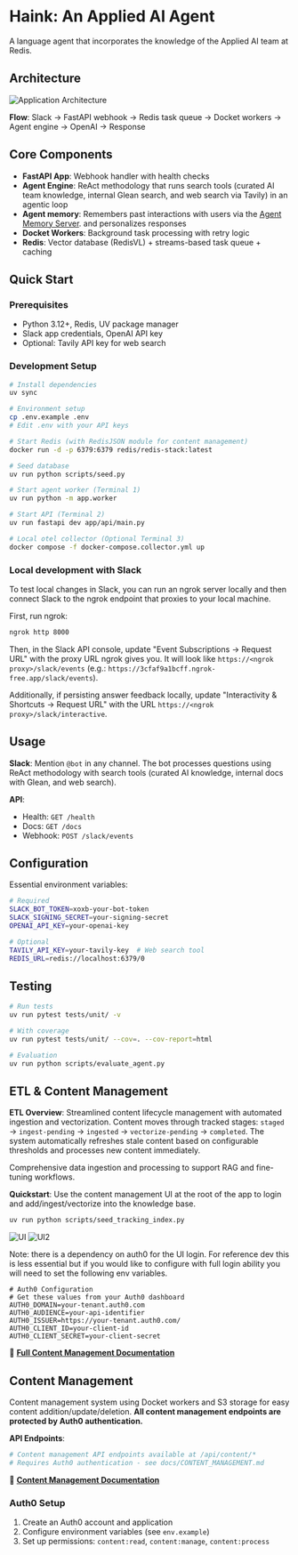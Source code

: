 # Haink: An Applied AI Agent

A language agent that incorporates the knowledge of the Applied AI team at Redis.

## Architecture

![Application Architecture](resources/haink_application_architecture.png)

**Flow**: Slack → FastAPI webhook → Redis task queue → Docket workers → Agent engine → OpenAI → Response

## Core Components

- **FastAPI App**: Webhook handler with health checks
- **Agent Engine**: ReAct methodology that runs search tools (curated AI team knowledge, internal Glean search, and web search via Tavily) in an agentic loop
- **Agent memory**: Remembers past interactions with users via the [Agent Memory Server](https://github.com/redis/agent-memory-server). and personalizes responses
- **Docket Workers**: Background task processing with retry logic
- **Redis**: Vector database (RedisVL) + streams-based task queue + caching

## Quick Start

### Prerequisites
- Python 3.12+, Redis, UV package manager
- Slack app credentials, OpenAI API key
- Optional: Tavily API key for web search

### Development Setup
```bash
# Install dependencies
uv sync

# Environment setup
cp .env.example .env
# Edit .env with your API keys

# Start Redis (with RedisJSON module for content management)
docker run -d -p 6379:6379 redis/redis-stack:latest

# Seed database
uv run python scripts/seed.py

# Start agent worker (Terminal 1)
uv run python -m app.worker

# Start API (Terminal 2)
uv run fastapi dev app/api/main.py

# Local otel collector (Optional Terminal 3)
docker compose -f docker-compose.collector.yml up
```

### Local development with Slack

To test local changes in Slack, you can run an ngrok server locally and then connect Slack to the ngrok endpoint that proxies to your local machine.

First, run ngrok:

```bash
ngrok http 8000
```

Then, in the Slack API console, update "Event Subscriptions -> Request URL" with the proxy URL ngrok gives you. It will look like `https://<ngrok proxy>/slack/events` (e.g.: `https://3cfaf9a1bcff.ngrok-free.app/slack/events`).

Additionally, if persisting answer feedback locally, update "Interactivity & Shortcuts -> Request URL" with the URL `https://<ngrok proxy>/slack/interactive`.

## Usage

**Slack**: Mention `@bot` in any channel. The bot processes questions using ReAct methodology with search tools (curated AI knowledge, internal docs with Glean, and web search).

**API**:
- Health: `GET /health`
- Docs: `GET /docs`
- Webhook: `POST /slack/events`

## Configuration

Essential environment variables:
```bash
# Required
SLACK_BOT_TOKEN=xoxb-your-bot-token
SLACK_SIGNING_SECRET=your-signing-secret
OPENAI_API_KEY=your-openai-key

# Optional
TAVILY_API_KEY=your-tavily-key  # Web search tool
REDIS_URL=redis://localhost:6379/0
```

## Testing

```bash
# Run tests
uv run pytest tests/unit/ -v

# With coverage
uv run pytest tests/unit/ --cov=. --cov-report=html

# Evaluation
uv run python scripts/evaluate_agent.py
```

## ETL & Content Management

**ETL Overview**: Streamlined content lifecycle management with automated ingestion and vectorization. Content moves through tracked stages: `staged` → `ingest-pending` → `ingested` → `vectorize-pending` → `completed`. The system automatically refreshes stale content based on configurable thresholds and processes new content immediately.

Comprehensive data ingestion and processing to support RAG and fine-tuning workflows.

**Quickstart**:
Use the content management UI at the root of the app to login and add/ingest/vectorize into the knowledge base.

```bash
uv run python scripts/seed_tracking_index.py
```

![UI](resources/content_mgmt.png)
![UI2](resources/content_mgmt_ingest.png)

Note: there is a dependency on auth0 for the UI login. For reference dev this is less essential but if you would like to configure with full login ability you will need to set the following env variables.

```
# Auth0 Configuration
# Get these values from your Auth0 dashboard
AUTH0_DOMAIN=your-tenant.auth0.com
AUTH0_AUDIENCE=your-api-identifier
AUTH0_ISSUER=https://your-tenant.auth0.com/
AUTH0_CLIENT_ID=your-client-id
AUTH0_CLIENT_SECRET=your-client-secret
```

📖 **[Full Content Management Documentation](docs/CONTENT_MANAGEMENT.md)**

## Content Management

Content management system using Docket workers and S3 storage for easy content addition/update/deletion. **All content management endpoints are protected by Auth0 authentication.**

**API Endpoints**:
```bash
# Content management API endpoints available at /api/content/*
# Requires Auth0 authentication - see docs/CONTENT_MANAGEMENT.md
```

📖 **[Content Management Documentation](docs/CONTENT_MANAGEMENT.md)**

### Auth0 Setup

1. Create an Auth0 account and application
2. Configure environment variables (see `env.example`)
3. Set up permissions: `content:read`, `content:manage`, `content:process`